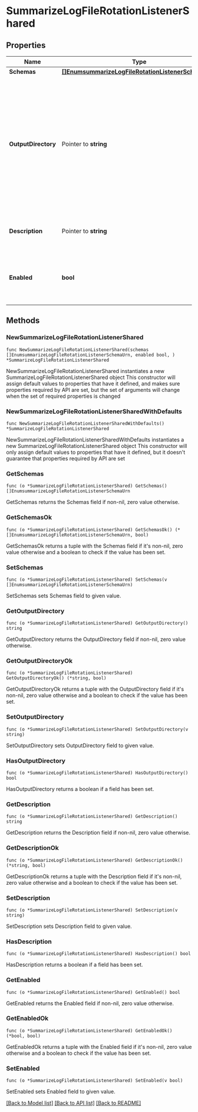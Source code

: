 # SummarizeLogFileRotationListenerShared

## Properties

Name | Type | Description | Notes
------------ | ------------- | ------------- | -------------
**Schemas** | [**[]EnumsummarizeLogFileRotationListenerSchemaUrn**](EnumsummarizeLogFileRotationListenerSchemaUrn.md) |  | 
**OutputDirectory** | Pointer to **string** | The path to the directory in which the summarize-access-log output should be written. If no value is provided, the output file will be written into the same directory as the rotated log file. | [optional] 
**Description** | Pointer to **string** | A description for this Log File Rotation Listener | [optional] 
**Enabled** | **bool** | Indicates whether the Log File Rotation Listener is enabled for use. | 

## Methods

### NewSummarizeLogFileRotationListenerShared

`func NewSummarizeLogFileRotationListenerShared(schemas []EnumsummarizeLogFileRotationListenerSchemaUrn, enabled bool, ) *SummarizeLogFileRotationListenerShared`

NewSummarizeLogFileRotationListenerShared instantiates a new SummarizeLogFileRotationListenerShared object
This constructor will assign default values to properties that have it defined,
and makes sure properties required by API are set, but the set of arguments
will change when the set of required properties is changed

### NewSummarizeLogFileRotationListenerSharedWithDefaults

`func NewSummarizeLogFileRotationListenerSharedWithDefaults() *SummarizeLogFileRotationListenerShared`

NewSummarizeLogFileRotationListenerSharedWithDefaults instantiates a new SummarizeLogFileRotationListenerShared object
This constructor will only assign default values to properties that have it defined,
but it doesn't guarantee that properties required by API are set

### GetSchemas

`func (o *SummarizeLogFileRotationListenerShared) GetSchemas() []EnumsummarizeLogFileRotationListenerSchemaUrn`

GetSchemas returns the Schemas field if non-nil, zero value otherwise.

### GetSchemasOk

`func (o *SummarizeLogFileRotationListenerShared) GetSchemasOk() (*[]EnumsummarizeLogFileRotationListenerSchemaUrn, bool)`

GetSchemasOk returns a tuple with the Schemas field if it's non-nil, zero value otherwise
and a boolean to check if the value has been set.

### SetSchemas

`func (o *SummarizeLogFileRotationListenerShared) SetSchemas(v []EnumsummarizeLogFileRotationListenerSchemaUrn)`

SetSchemas sets Schemas field to given value.


### GetOutputDirectory

`func (o *SummarizeLogFileRotationListenerShared) GetOutputDirectory() string`

GetOutputDirectory returns the OutputDirectory field if non-nil, zero value otherwise.

### GetOutputDirectoryOk

`func (o *SummarizeLogFileRotationListenerShared) GetOutputDirectoryOk() (*string, bool)`

GetOutputDirectoryOk returns a tuple with the OutputDirectory field if it's non-nil, zero value otherwise
and a boolean to check if the value has been set.

### SetOutputDirectory

`func (o *SummarizeLogFileRotationListenerShared) SetOutputDirectory(v string)`

SetOutputDirectory sets OutputDirectory field to given value.

### HasOutputDirectory

`func (o *SummarizeLogFileRotationListenerShared) HasOutputDirectory() bool`

HasOutputDirectory returns a boolean if a field has been set.

### GetDescription

`func (o *SummarizeLogFileRotationListenerShared) GetDescription() string`

GetDescription returns the Description field if non-nil, zero value otherwise.

### GetDescriptionOk

`func (o *SummarizeLogFileRotationListenerShared) GetDescriptionOk() (*string, bool)`

GetDescriptionOk returns a tuple with the Description field if it's non-nil, zero value otherwise
and a boolean to check if the value has been set.

### SetDescription

`func (o *SummarizeLogFileRotationListenerShared) SetDescription(v string)`

SetDescription sets Description field to given value.

### HasDescription

`func (o *SummarizeLogFileRotationListenerShared) HasDescription() bool`

HasDescription returns a boolean if a field has been set.

### GetEnabled

`func (o *SummarizeLogFileRotationListenerShared) GetEnabled() bool`

GetEnabled returns the Enabled field if non-nil, zero value otherwise.

### GetEnabledOk

`func (o *SummarizeLogFileRotationListenerShared) GetEnabledOk() (*bool, bool)`

GetEnabledOk returns a tuple with the Enabled field if it's non-nil, zero value otherwise
and a boolean to check if the value has been set.

### SetEnabled

`func (o *SummarizeLogFileRotationListenerShared) SetEnabled(v bool)`

SetEnabled sets Enabled field to given value.



[[Back to Model list]](../README.md#documentation-for-models) [[Back to API list]](../README.md#documentation-for-api-endpoints) [[Back to README]](../README.md)


